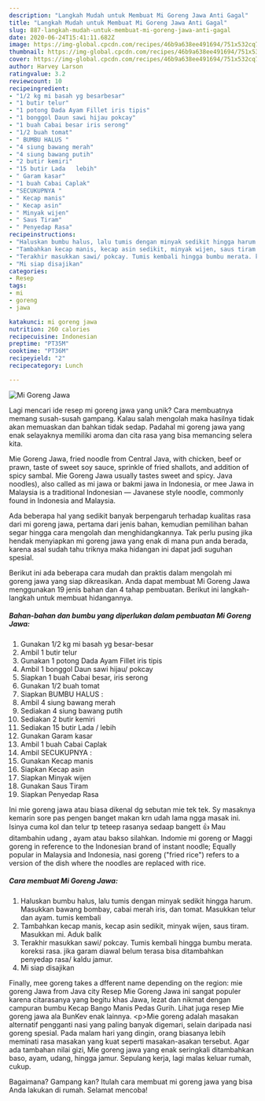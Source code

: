 ```yaml
---
description: "Langkah Mudah untuk Membuat Mi Goreng Jawa Anti Gagal"
title: "Langkah Mudah untuk Membuat Mi Goreng Jawa Anti Gagal"
slug: 887-langkah-mudah-untuk-membuat-mi-goreng-jawa-anti-gagal
date: 2020-06-24T15:41:11.682Z
image: https://img-global.cpcdn.com/recipes/46b9a638ee491694/751x532cq70/mi-goreng-jawa-foto-resep-utama.jpg
thumbnail: https://img-global.cpcdn.com/recipes/46b9a638ee491694/751x532cq70/mi-goreng-jawa-foto-resep-utama.jpg
cover: https://img-global.cpcdn.com/recipes/46b9a638ee491694/751x532cq70/mi-goreng-jawa-foto-resep-utama.jpg
author: Harvey Larson
ratingvalue: 3.2
reviewcount: 10
recipeingredient:
- "1/2 kg mi basah yg besarbesar"
- "1 butir telur"
- "1 potong Dada Ayam Fillet iris tipis"
- "1 bonggol Daun sawi hijau pokcay"
- "1 buah Cabai besar iris serong"
- "1/2 buah tomat"
- " BUMBU HALUS "
- "4 siung bawang merah"
- "4 siung bawang putih"
- "2 butir kemiri"
- "15 butir Lada   lebih"
- " Garam kasar"
- "1 buah Cabai Caplak"
- "SECUKUPNYA "
- " Kecap manis"
- " Kecap asin"
- " Minyak wijen"
- " Saus Tiram"
- " Penyedap Rasa"
recipeinstructions:
- "Haluskan bumbu halus, lalu tumis dengan minyak sedikit hingga harum. Masukkan bawang bombay, cabai merah iris, dan tomat. Masukkan telur dan ayam. tumis kembali"
- "Tambahkan kecap manis, kecap asin sedikit, minyak wijen, saus tiram. Masukkan mi. Aduk balik"
- "Terakhir masukkan sawi/ pokcay. Tumis kembali hingga bumbu merata. koreksi rasa. jika garam diawal belum terasa bisa ditambahkan penyedap rasa/ kaldu jamur."
- "Mi siap disajikan"
categories:
- Resep
tags:
- mi
- goreng
- jawa

katakunci: mi goreng jawa 
nutrition: 260 calories
recipecuisine: Indonesian
preptime: "PT35M"
cooktime: "PT36M"
recipeyield: "2"
recipecategory: Lunch

---
```



![Mi Goreng Jawa](https://img-global.cpcdn.com/recipes/46b9a638ee491694/751x532cq70/mi-goreng-jawa-foto-resep-utama.jpg)

Lagi mencari ide resep mi goreng jawa yang unik? Cara membuatnya memang susah-susah gampang. Kalau salah mengolah maka hasilnya tidak akan memuaskan dan bahkan tidak sedap. Padahal mi goreng jawa yang enak selayaknya memiliki aroma dan cita rasa yang bisa memancing selera kita.

Mie Goreng Jawa, fried noodle from Central Java, with chicken, beef or prawn, taste of sweet soy sauce, sprinkle of fried shallots, and addition of spicy sambal. Mie Goreng Jawa usually tastes sweet and spicy. Java noodles), also called as mi jawa or bakmi jawa in Indonesia, or mee Jawa in Malaysia is a traditional Indonesian — Javanese style noodle, commonly found in Indonesia and Malaysia.

Ada beberapa hal yang sedikit banyak berpengaruh terhadap kualitas rasa dari mi goreng jawa, pertama dari jenis bahan, kemudian pemilihan bahan segar hingga cara mengolah dan menghidangkannya. Tak perlu pusing jika hendak menyiapkan mi goreng jawa yang enak di mana pun anda berada, karena asal sudah tahu triknya maka hidangan ini dapat jadi suguhan spesial.


Berikut ini ada beberapa cara mudah dan praktis dalam mengolah mi goreng jawa yang siap dikreasikan. Anda dapat membuat Mi Goreng Jawa menggunakan 19 jenis bahan dan 4 tahap pembuatan. Berikut ini langkah-langkah untuk membuat hidangannya.

<!--inarticleads1-->

##### Bahan-bahan dan bumbu yang diperlukan dalam pembuatan Mi Goreng Jawa:

1. Gunakan 1/2 kg mi basah yg besar-besar
1. Ambil 1 butir telur
1. Gunakan 1 potong Dada Ayam Fillet iris tipis
1. Ambil 1 bonggol Daun sawi hijau/ pokcay
1. Siapkan 1 buah Cabai besar, iris serong
1. Gunakan 1/2 buah tomat
1. Siapkan  BUMBU HALUS :
1. Ambil 4 siung bawang merah
1. Sediakan 4 siung bawang putih
1. Sediakan 2 butir kemiri
1. Sediakan 15 butir Lada  / lebih
1. Gunakan  Garam kasar
1. Ambil 1 buah Cabai Caplak
1. Ambil SECUKUPNYA :
1. Gunakan  Kecap manis
1. Siapkan  Kecap asin
1. Siapkan  Minyak wijen
1. Gunakan  Saus Tiram
1. Siapkan  Penyedap Rasa


Ini mie goreng jawa atau biasa dikenal dg sebutan mie tek tek. Sy masaknya kemarin sore pas pengen banget makan krn udah lama ngga masak ini. Isinya cuma kol dan telur tp teteep rasanya sedaap bangett 👍 Mau ditambahin udang , ayam atau bakso silahkan. Indomie mi goreng or Maggi goreng in reference to the Indonesian brand of instant noodle; Equally popular in Malaysia and Indonesia, nasi goreng (&#34;fried rice&#34;) refers to a version of the dish where the noodles are replaced with rice. 

<!--inarticleads2-->

##### Cara membuat Mi Goreng Jawa:

1. Haluskan bumbu halus, lalu tumis dengan minyak sedikit hingga harum. Masukkan bawang bombay, cabai merah iris, dan tomat. Masukkan telur dan ayam. tumis kembali
1. Tambahkan kecap manis, kecap asin sedikit, minyak wijen, saus tiram. Masukkan mi. Aduk balik
1. Terakhir masukkan sawi/ pokcay. Tumis kembali hingga bumbu merata. koreksi rasa. jika garam diawal belum terasa bisa ditambahkan penyedap rasa/ kaldu jamur.
1. Mi siap disajikan


Finally, mee goreng takes a dfferent name depending on the region: mie goreng Jawa from Java city Resep Mie Goreng Jawa ini sangat populer karena citarasanya yang begitu khas Jawa, lezat dan nikmat dengan campuran bumbu Kecap Bango Manis Pedas Gurih. Lihat juga resep Mie goreng jawa ala BunKev enak lainnya. &lt;p&gt;Mie goreng adalah masakan alternatif pengganti nasi yang paling banyak digemari, selain daripada nasi goreng spesial. Pada malam hari yang dingin, orang biasanya lebih meminati rasa masakan yang kuat seperti masakan-asakan tersebut. Agar ada tambahan nilai gizi, Mie goreng jawa yang enak seringkali ditambahkan baso, ayam, udang, hingga jamur. Sepulang kerja, lagi malas keluar rumah, cukup. 

Bagaimana? Gampang kan? Itulah cara membuat mi goreng jawa yang bisa Anda lakukan di rumah. Selamat mencoba!
